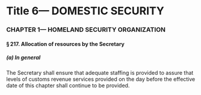 
# Title 6— DOMESTIC SECURITY
### CHAPTER 1— HOMELAND SECURITY ORGANIZATION
#### § 217. Allocation of resources by the Secretary
##### (a) In general

The Secretary shall ensure that adequate staffing is provided to assure that levels of customs revenue services provided on the day before the effective date of this chapter shall continue to be provided.
